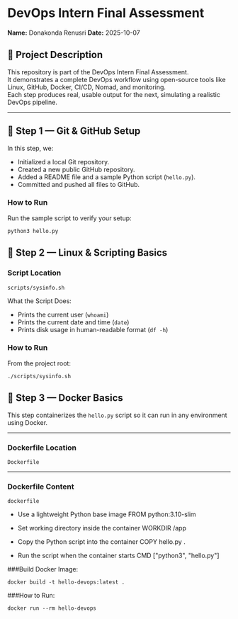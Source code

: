 # DevOps Intern Final Assessment

**Name:** Donakonda Renusri 
**Date:** 2025-10-07

## 📘 Project Description
This repository is part of the DevOps Intern Final Assessment.  
It demonstrates a complete DevOps workflow using open-source tools like Linux, GitHub, Docker, CI/CD, Nomad, and monitoring.  
Each step produces real, usable output for the next, simulating a realistic DevOps pipeline.

---

## 🚀 Step 1 — Git & GitHub Setup
In this step, we:
- Initialized a local Git repository.
- Created a new public GitHub repository.
- Added a README file and a sample Python script (`hello.py`).
- Committed and pushed all files to GitHub.

### How to Run
Run the sample script to verify your setup:

`python3 hello.py`

## 🐚 Step 2 — Linux & Scripting Basics

### **Script Location**
`scripts/sysinfo.sh`

What the Script Does:
- Prints the current user (`whoami`)
- Prints the current date and time (`date`)
- Prints disk usage in human-readable format (`df -h`)

### How to Run
From the project root:

`./scripts/sysinfo.sh`



## 🐳 Step 3 — Docker Basics

This step containerizes the `hello.py` script so it can run in any environment using Docker.

---

### **Dockerfile Location**
`Dockerfile`

---

### **Dockerfile Content**
`dockerfile`
- Use a lightweight Python base image
FROM python:3.10-slim

- Set working directory inside the container
WORKDIR /app

- Copy the Python script into the container
COPY hello.py .

- Run the script when the container starts
CMD ["python3", "hello.py"]

###Build Docker Image:

`docker build -t hello-devops:latest .`

###How to Run:

`docker run --rm hello-devops`
